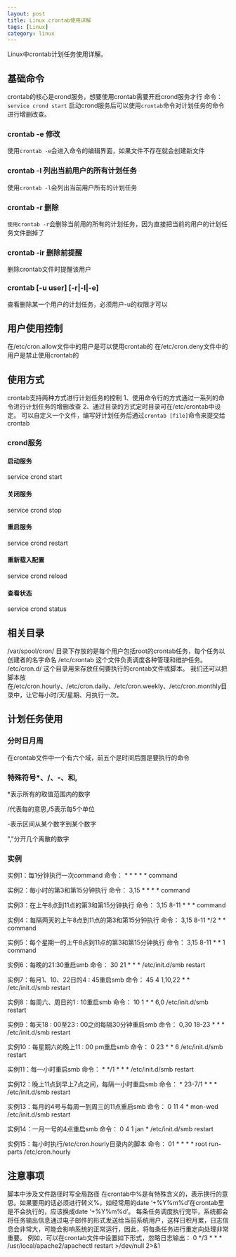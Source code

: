 ```yaml
---
layout: post
title: Linux crontab使用详解
tags: [Linux]
category: linux
---
```

Linux中crontab计划任务使用详解。


## 基础命令
crontab的核心是crond服务，想要使用crontab需要开启crond服务才行
命令：`service crond start`
启动crond服务后可以使用`crontab`命令对计划任务的命令进行增删改查。
### crontab -e 修改
使用`crontab -e`会进入命令的编辑界面，如果文件不存在就会创建新文件
### crontab -l 列出当前用户的所有计划任务
使用`crontab -l`会列出当前用户所有的计划任务
### crontab -r 删除
`使用crontab -r`会删除当前用的所有的计划任务，因为直接把当前的用户的计划任务文件删掉了
### crontab -ir 删除前提醒
删除crontab文件时提醒该用户
### crontab [-u user] [-r|-l|-e]
查看删除某一个用户的计划任务，必须用户-u的权限才可以
## 用户使用控制
在/etc/cron.allow文件中的用户是可以使用crontab的
在/etc/cron.deny文件中的用户是禁止使用crontab的
## 使用方式
crontab支持两种方式进行计划任务的控制
1、使用命令行的方式通过一系列的命令进行计划任务的增删改查
2、通过目录的方式定时目录可在/etc/crontab中设定。
可以自定义一个文件，编写好计划任务后通过`crontab [file]`命令来提交给crontab
### crond服务
#### 启动服务
service crond start
#### 关闭服务
service crond stop
#### 重启服务
service crond restart
#### 重新载入配置
service crond reload
#### 查看状态
service crond status
## 相关目录
/var/spool/cron/ 目录下存放的是每个用户包括root的crontab任务，每个任务以创建者的名字命名
/etc/crontab 这个文件负责调度各种管理和维护任务。
/etc/cron.d/ 这个目录用来存放任何要执行的crontab文件或脚本。
我们还可以把脚本放在/etc/cron.hourly、/etc/cron.daily、/etc/cron.weekly、/etc/cron.monthly目录中，让它每小时/天/星期、月执行一次。
## 计划任务使用
### 分时日月周
在crontab文件中一个有六个域，前五个是时间后面是要执行的命令
### 特殊符号*、/、-、和,
*表示所有的取值范围内的数字

/代表每的意思,/5表示每5个单位

-表示区间从某个数字到某个数字

","分开几个离散的数字
### 实例
实例1：每1分钟执行一次command
命令：
\* * * * * command

实例2：每小时的第3和第15分钟执行
命令：
3,15 * * * * command

实例3：在上午8点到11点的第3和第15分钟执行
命令：
3,15 8-11 * * * command

实例4：每隔两天的上午8点到11点的第3和第15分钟执行
命令：
3,15 8-11 */2 * * command

实例5：每个星期一的上午8点到11点的第3和第15分钟执行
命令：
3,15 8-11 * * 1 command

实例6：每晚的21:30重启smb 
命令：
30 21 * * * /etc/init.d/smb restart

实例7：每月1、10、22日的4 : 45重启smb 
命令：
45 4 1,10,22 * * /etc/init.d/smb restart

实例8：每周六、周日的1 : 10重启smb
命令：
10 1 * * 6,0 /etc/init.d/smb restart

实例9：每天18 : 00至23 : 00之间每隔30分钟重启smb 
命令：
0,30 18-23 * * * /etc/init.d/smb restart

实例10：每星期六的晚上11 : 00 pm重启smb 
命令：
0 23 * * 6 /etc/init.d/smb restart

实例11：每一小时重启smb 
命令：
\* */1 * * * /etc/init.d/smb restart

实例12：晚上11点到早上7点之间，每隔一小时重启smb 
命令：
\* 23-7/1 * * * /etc/init.d/smb restart

实例13：每月的4号与每周一到周三的11点重启smb 
命令：
0 11 4 * mon-wed /etc/init.d/smb restart

实例14：一月一号的4点重启smb 
命令：
0 4 1 jan * /etc/init.d/smb restart

实例15：每小时执行/etc/cron.hourly目录内的脚本
命令：
01   *   *   *   *     root run-parts /etc/cron.hourly
## 注意事项
脚本中涉及文件路径时写全局路径
在crontab中%是有特殊含义的，表示换行的意思。如果要用的话必须进行转义\%，如经常用的date ‘+%Y%m%d’在crontab里是不会执行的，应该换成date ‘+\%Y\%m\%d’。
每条任务调度执行完毕，系统都会将任务输出信息通过电子邮件的形式发送给当前系统用户，这样日积月累，日志信息会非常大，可能会影响系统的正常运行，因此，将每条任务进行重定向处理非常重要。
例如，可以在crontab文件中设置如下形式，忽略日志输出：
0 */3 * * * /usr/local/apache2/apachectl restart >/dev/null 2>&1